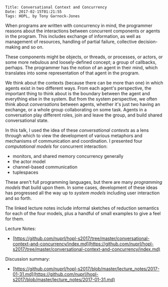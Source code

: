     Title: Conversational Context and Concurrency
    Date: 2017-02-15T01:21:55
    Tags: HOPL, by Tony Garnock-Jones

<!-- more -->

When programs are written with concurrency in mind, the programmer reasons
about the interactions between concurrent components or agents in the program.
This includes exchange of information, as well as management of resources,
handling of partial failure, collective decision-making and so on.

These components might be objects, or threads, or processes, or actors, or some
more nebulous and loosely-defined concept; a group of callbacks, perhaps. The
programmer has the notion of an agent in their mind, which translates into some
representation of that agent in the program.

We think about the contexts (because there can be more than one) in which
agents exist in two different ways. From each agent's perspective, the
important thing to think about is the boundary between the agent and everything
else in the system. But from the system perspective, we often think about
*conversations* between agents, whether it's just two having an exchange, or a
whole group collaborating on some task. Agents in a conversation play different
roles, join and leave the group, and build shared conversational state.

In this talk, I used the idea of these *conversational contexts* as a lens
through which to view the development of various metaphors and mechanisms of
communication and coordination. I presented four *computational models* for
concurrent interaction:

- monitors, and shared memory concurrency generally
- the actor model
- channel-based communication
- tuplespaces

These aren't full programming languages, but there are many *programming
models* that build upon them. In some cases, development of these ideas has
progressed all the way up to *system models* including user interaction and so
forth.

The linked lecture notes include informal sketches of reduction semantics for
each of the four models, plus a handful of small examples to give a feel for
them.

Lecture Notes:

- [https://github.com/nuprl/hopl-s2017/tree/master/conversational-context-and-concurrency/index.md](https://github.com/nuprl/hopl-s2017/tree/master/conversational-context-and-concurrency/index.md)

Discussion summary:

- [https://github.com/nuprl/hopl-s2017/blob/master/lecture_notes/2017-01-31.md](https://github.com/nuprl/hopl-s2017/blob/master/lecture_notes/2017-01-31.md)


